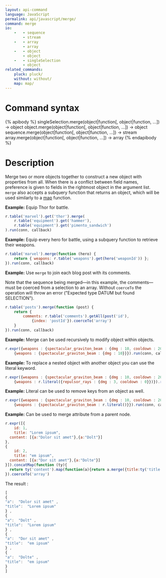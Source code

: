 ```yaml
---
layout: api-command
language: JavaScript
permalink: api/javascript/merge/
command: merge
io:
    -   - sequence
        - stream
    -   - array
        - array
    -   - object
        - object
    -   - singleSelection
        - object
related_commands:
    pluck: pluck/
    without: without/
    map: map/
---
```


# Command syntax #

{% apibody %}
singleSelection.merge(object|function[, object|function, ...]) &rarr; object
object.merge(object|function[, object|function, ...]) &rarr; object
sequence.merge(object|function[, object|function, ...]) &rarr; stream
array.merge(object|function[, object|function, ...]) &rarr; array
{% endapibody %}

# Description #

Merge two or more objects together to construct a new object with properties from all. When there is a conflict between field names, preference is given to fields in the rightmost object in the argument list. `merge` also accepts a subquery function that returns an object, which will be used similarly to a [map](/api/javascript/map/) function.

__Example:__ Equip Thor for battle.

```js
r.table('marvel').get('thor').merge(
    r.table('equipment').get('hammer'),
    r.table('equipment').get('pimento_sandwich')
).run(conn, callback)
```

__Example:__ Equip every hero for battle, using a subquery function to retrieve their weapons.

```js
r.table('marvel').merge(function (hero) {
    return { weapons: r.table('weapons').get(hero('weaponId')) };
}).run(conn, callback)
```

__Example:__ Use `merge` to join each blog post with its comments.

Note that the sequence being merged&mdash;in this example, the comments&mdash;must be coerced from a selection to an array. Without `coerceTo` the operation will throw an error ("Expected type DATUM but found SELECTION").

```js
r.table('posts').merge(function (post) {
    return {
        comments: r.table('comments').getAll(post('id'),
            {index: 'postId'}).coerceTo('array')
    }
}).run(conn, callback)
```

__Example:__ Merge can be used recursively to modify object within objects.

```js
r.expr({weapons : {spectacular_graviton_beam : {dmg : 10, cooldown : 20}}}).merge(
    {weapons : {spectacular_graviton_beam : {dmg : 10}}}).run(conn, callback)
```


__Example:__ To replace a nested object with another object you can use the literal keyword.

```js
r.expr({weapons : {spectacular_graviton_beam : {dmg : 10, cooldown : 20}}}).merge(
    {weapons : r.literal({repulsor_rays : {dmg : 3, cooldown : 0}})}).run(conn, callback)
```


__Example:__ Literal can be used to remove keys from an object as well.

```js
r.expr({weapons : {spectacular_graviton_beam : {dmg : 10, cooldown : 20}}}).merge(
    {weapons : {spectacular_graviton_beam : r.literal()}}).run(conn, callback)
```
__Example:__ Can be used to merge attribute from a parent node.

```js
r.expr([{
    id: 1,
    title: "Lorem ipsum",
  content: [{a:"Dolor sit amet"},{a:"Dolt"}]
},
{
    id: 2,
    title: "em ipsum",
  content: [{a:"Dor sit amet"},{a:"Dolte"}]
}]).concatMap(function (ty){
  return ty('content').map(function(a){return a.merge({title:ty('title')});});
}).coerceTo('array')
```
The result :
```js
[
{
"a":  "Dolor sit amet" ,
"title":  "Lorem ipsum"
} ,
{
"a":  "Dolt" ,
"title":  "Lorem ipsum"
} ,
{
"a":  "Dor sit amet" ,
"title":  "em ipsum"
} ,
{
"a":  "Dolte" ,
"title":  "em ipsum"
}
]
```

